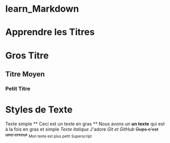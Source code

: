 # learn_Markdown

# Apprendre les Titres
# Gros Titre
## Titre Moyen
### Petit Titre

# Styles de Texte
Texte simple
** Ceci est un texte en gras **
Nous avons un __un texte__ qui est à la fois en gras et simple
*Texte italique*
J'adore *Git et GitHub*
~~Oups c'est une erreur~~
<sub>Mon texte est plus petit</sub>
<sub>Superscript</sup>